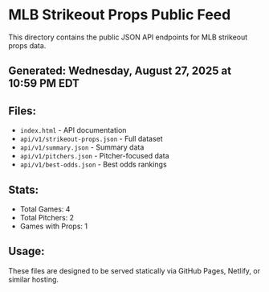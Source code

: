 # MLB Strikeout Props Public Feed

This directory contains the public JSON API endpoints for MLB strikeout props data.

## Generated: Wednesday, August 27, 2025 at 10:59 PM EDT

## Files:
- `index.html` - API documentation
- `api/v1/strikeout-props.json` - Full dataset
- `api/v1/summary.json` - Summary data
- `api/v1/pitchers.json` - Pitcher-focused data  
- `api/v1/best-odds.json` - Best odds rankings

## Stats:
- Total Games: 4
- Total Pitchers: 2
- Games with Props: 1

## Usage:
These files are designed to be served statically via GitHub Pages, Netlify, or similar hosting.
